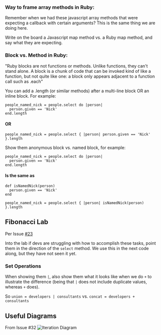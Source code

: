 ### Way to frame array methods in Ruby:

Remember when we had these javascript array methods that were expecting a
callback with certain arguments? This is the same thing we are doing here.

Write on the board a Javascript map method vs. a Ruby map method, and say what
they are expecting.

### Block vs. Method in Ruby:

"Ruby blocks are not functions or methods. Unlike functions, they can't stand
alone. A block is a chunk of code that can be invoked kind of like a function,
but not quite like one: a block only appears adjacent to a function call such
as .each"

You can add a .length (or similar methods) after a multi-line block OR an
inline block. For example:

```
people_named_nick = people.select do |person|
  person.given == 'Nick'
end.length
```

#### OR

```
people_named_nick = people.select { |person| person.given == 'Nick' }.length
```

Show them anonymous block vs. named block, for example:

```
people_named_nick = people.select do |person|
  person.given == 'Nick'
end.length
```

#### Is the same as

```
def isNamedNick(person)
  person.given == 'Nick'
end

people_named_nick = people.select { |person| isNamedNick(person) }.length
```

## Fibonacci Lab

Per Issue [#23](https://git.generalassemb.ly/ga-wdi-boston/ruby-array-methods/issues/23)

Into the lab if devs are struggling with how to accomplish these tasks, point them in the direction of the `select` method. We use this in the next code along, but they have not seen it yet.

### Set Operations

When showing them `|`, also show them what it looks like when we do `+` to illustrate the difference (being that `|` does not include duplicate values, whereas `+` does).

So `union = developers | consultants` vs. `concat = developers + consultants`

## Useful Diagrams

From Issue #32 ![Iteration Diagram](https://git.generalassemb.ly/storage/user/3667/files/280ede68-9487-11e7-8179-20976e1cdd04)
